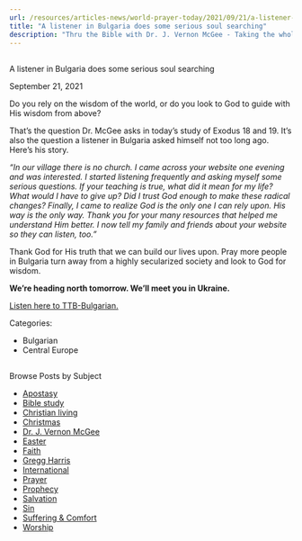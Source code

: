 ```yaml
---
url: /resources/articles-news/world-prayer-today/2021/09/21/a-listener-in-bulgaria-does-some-serious-soul-searching
title: "A listener in Bulgaria does some serious soul searching"
description: "Thru the Bible with Dr. J. Vernon McGee - Taking the whole Word to the whole world"
---
```







## 
 A listener in Bulgaria does some serious soul searching


September 21, 2021
![]()




Do you rely on the wisdom of the world, or do you look to God to guide with His wisdom from above? 

That’s the question Dr. McGee asks in today’s study of Exodus 18 and 19. It’s also the question a listener in Bulgaria asked himself not too long ago. Here’s his story.   


*“In our village there is no church. I came across your website one evening and was interested. I started listening frequently and asking myself some serious questions. If your teaching is true, what did it mean for my life? What would I have to give up? Did I trust God enough to make these radical changes? Finally, I came to realize God is the only one I can rely upon. His way is the only way. Thank you for your many resources that helped me understand Him better. I now tell my family and friends about your website so they can listen, too.”*

 Thank God for His truth that we can build our lives upon. Pray more people in Bulgaria turn away from a highly secularized society and look to God for wisdom.  

 **We’re heading north tomorrow. We’ll meet you in Ukraine.** 

 [Listen here to TTB-Bulgarian.](https://ttb.twr.org/home/day,336/language,BUL)



Categories: 


* Bulgarian
* Central Europe









## 
 Browse Posts by Subject


* [Apostasy](/resources/articles-news/-in-tags/tags/Apostasy)
* [Bible study](/resources/articles-news/-in-tags/tags/Bible-study)
* [Christian living](/resources/articles-news/-in-tags/tags/Christian-living)
* [Christmas](/resources/articles-news/-in-tags/tags/Christmas)
* [Dr. J. Vernon McGee](/resources/articles-news/-in-tags/tags/Dr-J-Vernon-McGee)
* [Easter](/resources/articles-news/-in-tags/tags/easter)
* [Faith](/resources/articles-news/-in-tags/tags/Faith)
* [Gregg Harris](/resources/articles-news/-in-tags/tags/Gregg-Harris)
* [International](/resources/articles-news/-in-tags/tags/International)
* [Prayer](/resources/articles-news/-in-tags/tags/prayer)
* [Prophecy](/resources/articles-news/-in-tags/tags/Prophecy)
* [Salvation](/resources/articles-news/-in-tags/tags/Salvation)
* [Sin](/resources/articles-news/-in-tags/tags/sin)
* [Suffering & Comfort](/resources/articles-news/-in-tags/tags/Suffering-Comfort)
* [Worship](/resources/articles-news/-in-tags/tags/worship)






